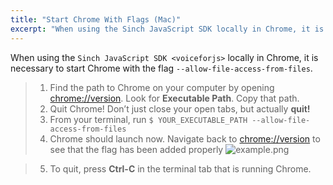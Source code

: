 ```yaml
---
title: "Start Chrome With Flags (Mac)"
excerpt: "When using the Sinch JavaScript SDK locally in Chrome, it is necessary to start Chrome with the flag. Learn how to do it with our simple step-by-step guide."
---
```

When using the `Sinch JavaScript SDK <voiceforjs>` locally in Chrome, it is necessary to start Chrome with the flag `--allow-file-access-from-files`.

> 1.  Find the path to Chrome on your computer by opening [chrome://version](chrome://version/). Look for **Executable Path**. Copy that path.
> 2.  Quit Chrome\! Don’t just close your open tabs, but actually **quit\!** 
> 3.  From your terminal, run `$ YOUR_EXECUTABLE_PATH --allow-file-access-from-files`
> 4.  Chrome should launch now. Navigate back to [chrome://version](chrome://version/) to see that the flag has been added properly 
![example.png](https://files.readme.io/9069eea-example.png)

> 5.  To quit, press **Ctrl-C** in the terminal tab that is running Chrome.